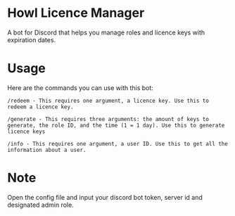# Howl Licence Manager
A bot for Discord that helps you manage roles and licence keys with expiration dates.

# Usage
Here are the commands you can use with this bot:

``/redeem - This requires one argument, a licence key. Use this to redeem a licence key.``

``/generate - This requires three arguments: the amount of keys to generate, the role ID, and the time (1 = 1 day). Use this to generate licence keys``

``/info - This requires one argument, a user ID. Use this to get all the information about a user.``

# Note
Open the config file and input your discord bot token, server id and designated admin role.
